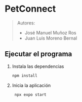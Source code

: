 # PetConnect
>Autores:
>- José Manuel Muñoz Ros
>- Juan Luis Moreno Bernal

## Ejecutar el programa

1. Instala las dependencias

   ```bash
   npm install
   ```

2. Inicia la aplicación

   ```bash
    npx expo start
   ```

